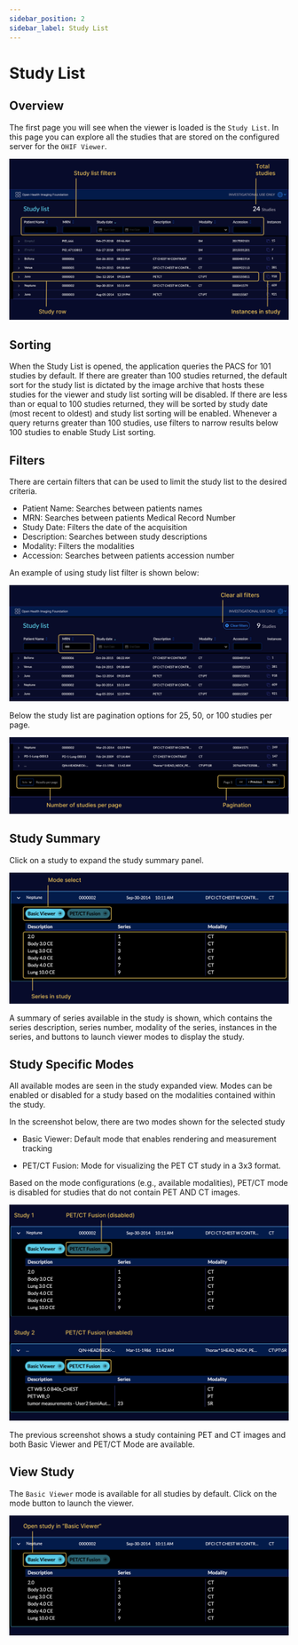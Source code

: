 ```yaml
---
sidebar_position: 2
sidebar_label: Study List
---
```


# Study List

## Overview

The first page you will see when the viewer is loaded is the `Study List`. In
this page you can explore all the studies that are stored on the configured
server for the `OHIF Viewer`.

![user-study-list](../assets/img/user-study-list.png)

## Sorting

When the Study List is opened, the application queries the PACS for 101 studies
by default. If there are greater than 100 studies returned, the default sort for
the study list is dictated by the image archive that hosts these studies for the
viewer and study list sorting will be disabled. If there are less than or equal
to 100 studies returned, they will be sorted by study date (most recent to
oldest) and study list sorting will be enabled. Whenever a query returns greater
than 100 studies, use filters to narrow results below 100 studies to enable
Study List sorting.

## Filters

There are certain filters that can be used to limit the study list to the
desired criteria.

- Patient Name: Searches between patients names
- MRN: Searches between patients Medical Record Number
- Study Date: Filters the date of the acquisition
- Description: Searches between study descriptions
- Modality: Filters the modalities
- Accession: Searches between patients accession number

An example of using study list filter is shown below:

![user-study-filter](../assets/img/user-study-filter.png)

Below the study list are pagination options for 25, 50, or 100 studies per page.

![user-study-next](../assets/img/user-study-next.png)

## Study Summary

Click on a study to expand the study summary panel.

![user-study-summary](../assets/img/user-study-summary.png)

A summary of series available in the study is shown, which contains the series
description, series number, modality of the series, instances in the series, and
buttons to launch viewer modes to display the study.

## Study Specific Modes

All available modes are seen in the study expanded view. Modes can be enabled or
disabled for a study based on the modalities contained within the study.

In the screenshot below, there are two modes shown for the selected study

- Basic Viewer: Default mode that enables rendering and measurement tracking

- PET/CT Fusion: Mode for visualizing the PET CT study in a 3x3 format.

Based on the mode configurations (e.g., available modalities), PET/CT mode is
disabled for studies that do not contain PET AND CT images.

<!-- This should be a screenshot that show an expanded study with multiple modalities (CT, MRI) but not PET. -->

![user-studyist-modespecific](../assets/img/user-studyist-modespecific.png)

The previous screenshot shows a study containing PET and CT images and both
Basic Viewer and PET/CT Mode are available.

## View Study

The `Basic Viewer` mode is available for all studies by default. Click on the
mode button to launch the viewer.

![user-open-viewer](../assets/img/user-open-viewer.png)
